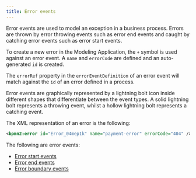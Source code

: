 ```yaml
---
title: Error events
---
```


Error events are used to model an exception in a business process. Errors are thrown by error throwing events such as error end events and caught by catching error events such as error start events.

To create a new error in the Modeling Application, the `+` symbol is used against an error event. A `name` and `errorCode` are defined and an auto-generated `id` is created.

The `errorRef` property in the `errorEventDefinition` of an error event will match against the `id` of an error defined in a process.  

Error events are graphically represented by a lightning bolt icon inside different shapes that differentiate between the event types. A solid lightning bolt represents a throwing event, whilst a hollow lightning bolt represents a catching event.

The XML representation of an error is the following:

```xml
<bpmn2:error id="Error_04mep1k" name="payment-error" errorCode="404" />
```

The following are error events:

* [Error start events](start.md#error-start-events)
* [Error end events](end.md#error-end-events)
* [Error boundary events](boundary.md#error-boundary-events)
